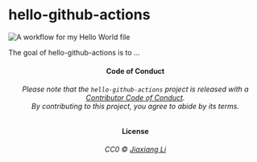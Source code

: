 
<!-- README.md is generated from README.Rmd. Please edit that file -->

# hello-github-actions

<!-- badges: start -->

![A workflow for my Hello World
file](https://github.com/JiaxiangBU/hello-github-actions/workflows/A%20workflow%20for%20my%20Hello%20World%20file/badge.svg)
<!-- badges: end -->

The goal of hello-github-actions is to …

<h4 align="center">

**Code of Conduct**

</h4>

<h6 align="center">

Please note that the `hello-github-actions` project is released with a
[Contributor Code of
Conduct](https://github.com/JiaxiangBU/hello-github-actions/blob/master/CODE_OF_CONDUCT.md).<br>By
contributing to this project, you agree to abide by its terms.

</h6>

<h4 align="center">

**License**

</h4>

<h6 align="center">

CC0 © [Jiaxiang
Li](https://github.com/JiaxiangBU/hello-github-actions/blob/master/LICENSE.md)

</h6>
